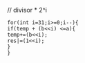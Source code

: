 // divisor * 2^i
```
for(int i=31;i>=0;i--){
if(temp + (b<<i) <=a){
temp+=(b<<i);
res|=(1<<i);
}
}
```